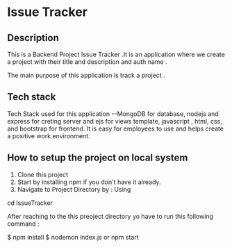 # Issue Tracker
## Description
This is a Backend Project Issue Tracker .It is an application where we create a project with their title and description and auth name .



The main purpose of this application is track a project . 


## Tech stack
  Tech Stack used for this application --MongoDB for database, nodejs and express for creting server and ejs for views template, javascript , html, css, and bootstrap for frontend. 
It is easy for employees to use and helps create a positive work environment.
  
## How to setup the project on local system
  1. Clone this project
  2. Start by installing npm if you don't have it already.
  3. Navigate to Project Directory by : Using
  
  cd IssueTracker
  
  
  
  After reaching to the this preoject directory yo have to run this following command :
  
  $ npm install
  $ nodemon index.js or npm start